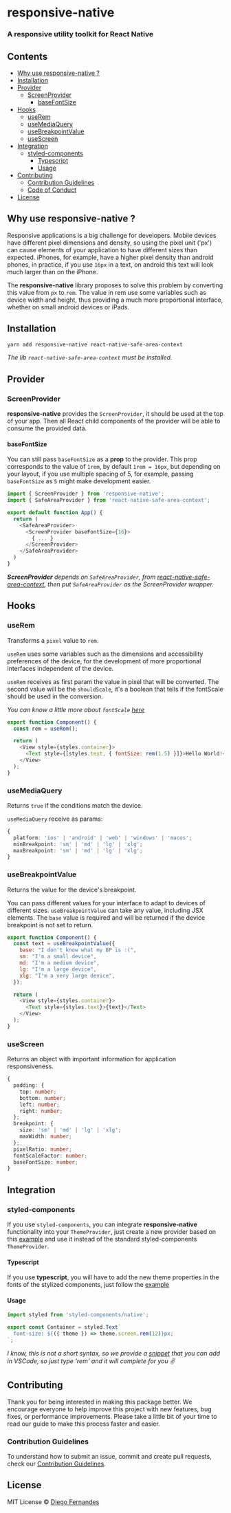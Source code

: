 # responsive-native

<h3>A responsive utility toolkit for React Native </h3> 

## Contents

- [Why use responsive-native ?](#why-use-responsive-native-)
- [Installation](#installation)
- [Provider](#provider)
  - [ScreenProvider](#screenprovider)
    - [baseFontSize](#basefontsize)
- [Hooks](#hooks)
  - [useRem](#userem)
  - [useMediaQuery](#usemediaquery)
  - [useBreakpointValue](#usebreakpointvalue)
  - [useScreen](#usescreen)
- [Integration](#integration)
  - [styled-components](#styled-components)
    - [Typescript](#typescript)
    - [Usage](#usage)
- [Contributing](#contributing)
  - [Contribution Guidelines](#contribution-guidelines)
  - [Code of Conduct](#code-of-conduct)
- [License](#license)


## Why use responsive-native ?

Responsive applications is a big challenge for developers. Mobile devices have different pixel dimensions and density, so using the pixel unit ('px') can cause elements of your application to have different sizes than expected. iPhones, for example, have a higher pixel density than android phones, in practice, if you use `16px` in a text, on android this text will look much larger than on the iPhone.

The **responsive-native** library proposes to solve this problem by converting this value from `px` to `rem`. The value in rem use some variables such as device width and height, thus providing a much more proportional interface, whether on small android devices or iPads.


## Installation

```sh
yarn add responsive-native react-native-safe-area-context
```

_The lib `react-native-safe-area-context` must be installed._


## Provider

### ScreenProvider

**responsive-native** provides the `ScreenProvider`, it should be used at the top of your app. Then all React child components of the provider will be able to consume the provided data.

#### baseFontSize

You can still pass `baseFontSize` as a **prop** to the provider. This prop corresponds to the value of `1rem`, by default `1rem = 16px`, but depending on your layout, if you use multiple spacing of 5, for example, passing `baseFontSize` as `5` might make development easier.

```js
import { ScreenProvider } from 'responsive-native';
import { SafeAreaProvider } from 'react-native-safe-area-context';

export default function App() {
  return (
    <SafeAreaProvider>
      <ScreenProvider baseFontSize={16}>
        { ... }
      </ScreenProvider>
    </SafeAreaProvider>
  )
}
```

_**ScreenProvider** depends on  `SafeAreaProvider`, from [react-native-safe-area-context](https://github.com/th3rdwave/react-native-safe-area-context), then put `SafeAreaProvider` as the ScreenProvider wrapper._

## Hooks

### useRem

Transforms a `pixel` value to `rem`.

`useRem` uses some variables such as the dimensions and accessibility preferences of the device, for the development of more proportional interfaces independent of the device.

`useRem` receives as first param the value in pixel that will be converted. The second value will be the `shouldScale`, it's a boolean that tells if the fontScale should be used in the conversion.

_You can know a little more about `fontScale` [here](https://reactnative.dev/docs/pixelratio#getfontscale)_

```js
export function Component() {
  const rem = useRem();

  return (
    <View style={styles.container}>
      <Text style={[styles.text, { fontSize: rem(1.5) }]}>Hello World!</Text>
    </View>
  );
}

```

### useMediaQuery

Returns `true` if the conditions match the device.

`useMediaQuery` receive as params:
```ts
{
  platform: 'ios' | 'android' | 'web' | 'windows' | 'macos';
  minBreakpoint: 'sm' | 'md' | 'lg' | 'xlg';
  maxBreakpoint: 'sm' | 'md' | 'lg' | 'xlg';
}
```

### useBreakpointValue

Returns the value for the device's breakpoint.

You can pass different values for your interface to adapt to devices of different sizes. `useBreakpointValue` can take any value, including JSX elements. The `base` value is required and will be returned if the device breakpoint is not set to return.

```js
export function Component() {
  const text = useBreakpointValue({
    base: "I don't know what my BP is :(",
    sm: "I'm a small device",
    md: "I'm a medium device",
    lg: "I'm a large device",
    xlg: "I'm a very large device",
  });

  return (
    <View style={styles.container}>
      <Text style={styles.text}>{text}</Text>
    </View>
  );
}
```

### useScreen

Returns an object with important information for application responsiveness.

```ts
{
  padding: {
    top: number;
    bottom: number;
    left: number;
    right: number;
  };
  breakpoint: {
    size: 'sm' | 'md' | 'lg' | 'xlg';
    maxWidth: number;
  };
  pixelRatio: number;
  fontScaleFactor: number;
  baseFontSize: number;
}
```

## Integration

### styled-components

If you use `styled-components`, you can integrate **responsive-native** functionality into your `ThemeProvider`, 
just create a new provider based on this [example](https://gist.github.com/fhugoduarte/60d3c898ee40944e99af57f53121ec90#file-themeprovider-tsx) and use it instead of the standard styled-components `ThemeProvider`.

#### Typescript

If you use **typescript**, you will have to add the new theme properties in the fonts of the stylized components, just follow the [example](https://gist.github.com/fhugoduarte/60d3c898ee40944e99af57f53121ec90#file-styled-d-ts)

#### Usage

```js
import styled from 'styled-components/native';

export const Container = styled.Text`
  font-size: ${({ theme }) => theme.screen.rem(12)}px;
`;

```

_I know, this is not a short syntax, so we provide a [snippet](https://gist.github.com/fhugoduarte/60d3c898ee40944e99af57f53121ec90#file-rem-code-snippets) 
that you can add in VSCode, so just type 'rem' and it will complete  for you :v:_

## Contributing

Thank you for being interested in making this package better. We encourage everyone to help improve this project with new features, bug fixes, or performance improvements. Please take a little bit of your time to read our guide to make this process faster and easier.

### Contribution Guidelines

To understand how to submit an issue, commit and create pull requests, check our [Contribution Guidelines](/CONTRIBUTING.md).

## License

MIT License © [Diego Fernandes](https://github.com/diego3g)

